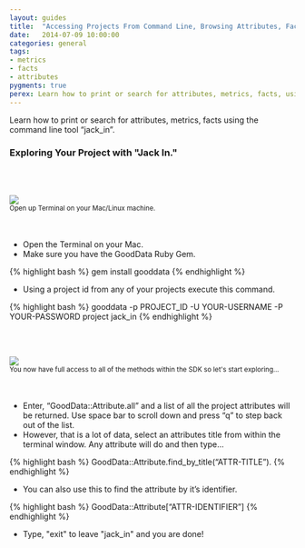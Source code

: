 ```yaml
---
layout: guides
title:  "Accessing Projects From Command Line, Browsing Attributes, Facts, and Metrics"
date:   2014-07-09 10:00:00
categories: general
tags:
- metrics
- facts
- attributes
pygments: true
perex: Learn how to print or search for attributes, metrics, facts, using the built in command line tool "jack_in".
---
```


Learn how to print or search for attributes, metrics, facts using the command line tool “jack_in”.

### Exploring Your Project with "Jack In."

<br></br>
<div class="center">
<img class="tutorial" src="https://gallery.mailchimp.com/cc49eba2c07a5a3f516bf3fed/images/693f9e51-b6e6-45d0-8534-320301fdd7fa.png">
<div>
<small>Open up Terminal on your Mac/Linux machine.</small></div>
</div>
<br></br>

- Open the Terminal on your Mac.
- Make sure you have the GoodData Ruby Gem.

{% highlight bash %}
gem install gooddata
{% endhighlight %}

- Using a project id from any of your projects execute this command.

{% highlight bash %}
gooddata -p PROJECT_ID -U YOUR-USERNAME -P YOUR-PASSWORD project jack_in
{% endhighlight %}

<br></br>
<div class="center">
<img class="tutorial" src="https://gallery.mailchimp.com/cc49eba2c07a5a3f516bf3fed/images/706f934f-249a-4f97-b287-768ba718adf2.png">
<div>
<small>You now have full access to all of the methods within the SDK so let's start exploring...</small></div>
</div>
<br></br>

- Enter, “GoodData::Attribute.all” and a list of all the project attributes will be returned. Use space bar to scroll down and press “q” to step back out of the list.
- However, that is a lot of data, select an attributes title from within the terminal window. Any attribute will do and then type...

{% highlight bash %}
GoodData::Attribute.find_by_title(“ATTR-TITLE”).
{% endhighlight %}

- You can also use this to find the attribute by it’s identifier.

{% highlight bash %}
GoodData::Attribute[“ATTR-IDENTIFIER”]
{% endhighlight %}

- Type, "exit" to leave "jack_in" and you are done!

